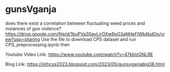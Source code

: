 # gunsVganja
does there exist a correlation between fluctuating weed prices and instances of gun violence?
https://drive.google.com/file/d/1buPVa30ayLirOXw6pG3aNHeFlWk4bdOo/view?usp=sharing
Use the file to download CPS dataset and run CPS_preprocessing.ipynb then

Youtube Video Link: https://www.youtube.com/watch?v=47kblzGNLRE

Blog Link: https://iiithcss2023.blogspot.com/2023/05/gunsvganjabig38.html
